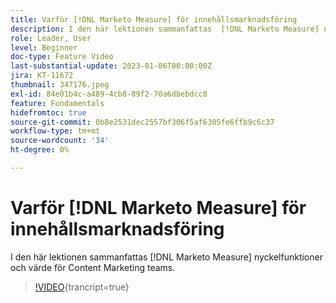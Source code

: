```yaml
---
title: Varför [!DNL Marketo Measure] för innehållsmarknadsföring
description: I den här lektionen sammanfattas  [!DNL Marketo Measure] nyckelfunktioner och värde för Content Marketing teams.
role: Leader, User
level: Beginner
doc-type: Feature Video
last-substantial-update: 2023-01-06T00:00:00Z
jira: KT-11672
thumbnail: 347176.jpeg
exl-id: 84e01b4c-a489-4cb8-89f2-70a6dbebdcc8
feature: Fundamentals
hidefromtoc: true
source-git-commit: 0b8e2531dec2557bf306f5af6305fe6ffb9c6c37
workflow-type: tm+mt
source-wordcount: '34'
ht-degree: 0%

---
```


# Varför [!DNL Marketo Measure] för innehållsmarknadsföring

I den här lektionen sammanfattas [!DNL Marketo Measure] nyckelfunktioner och värde för Content Marketing teams.

>[!VIDEO](https://video.tv.adobe.com/v/3431568/?learn=on&captions=swe){trancript=true}
